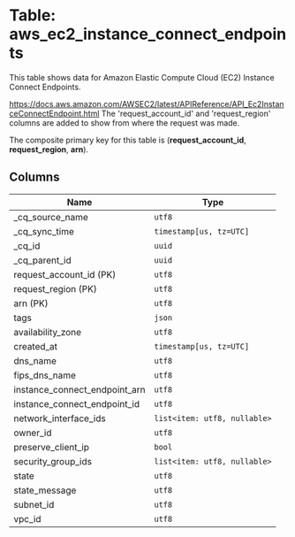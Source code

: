 # Table: aws_ec2_instance_connect_endpoints

This table shows data for Amazon Elastic Compute Cloud (EC2) Instance Connect Endpoints.

https://docs.aws.amazon.com/AWSEC2/latest/APIReference/API_Ec2InstanceConnectEndpoint.html
The 'request_account_id' and 'request_region' columns are added to show from where the request was made.

The composite primary key for this table is (**request_account_id**, **request_region**, **arn**).

## Columns

| Name          | Type          |
| ------------- | ------------- |
|_cq_source_name|`utf8`|
|_cq_sync_time|`timestamp[us, tz=UTC]`|
|_cq_id|`uuid`|
|_cq_parent_id|`uuid`|
|request_account_id (PK)|`utf8`|
|request_region (PK)|`utf8`|
|arn (PK)|`utf8`|
|tags|`json`|
|availability_zone|`utf8`|
|created_at|`timestamp[us, tz=UTC]`|
|dns_name|`utf8`|
|fips_dns_name|`utf8`|
|instance_connect_endpoint_arn|`utf8`|
|instance_connect_endpoint_id|`utf8`|
|network_interface_ids|`list<item: utf8, nullable>`|
|owner_id|`utf8`|
|preserve_client_ip|`bool`|
|security_group_ids|`list<item: utf8, nullable>`|
|state|`utf8`|
|state_message|`utf8`|
|subnet_id|`utf8`|
|vpc_id|`utf8`|